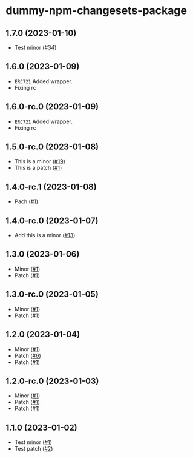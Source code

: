 # dummy-npm-changesets-package

## 1.7.0 (2023-01-10)

- Test minor ([#34](https://github.com/ernestognw/dummy-npm-changesets-package/pull/34))

## 1.6.0 (2023-01-09)

- `ERC721` Added wrapper.
- Fixing rc

## 1.6.0-rc.0 (2023-01-09)

- `ERC721` Added wrapper.
- Fixing rc

## 1.5.0-rc.0 (2023-01-08)

- This is a minor ([#19](https://github.com/ernestognw/dummy-npm-changesets-package/pull/19))
- This is a patch ([#1](https://github.com/ernestognw/dummy-npm-changesets-package/pull/1))

## 1.4.0-rc.1 (2023-01-08)

- Pach ([#1](https://github.com/ernestognw/dummy-npm-changesets-package/pull/1))

## 1.4.0-rc.0 (2023-01-07)

- Add this is a minor ([#13](https://github.com/ernestognw/dummy-npm-changesets-package/pull/13))

## 1.3.0 (2023-01-06)

- Minor ([#1](https://github.com/ernestognw/dummy-npm-changesets-package/pull/1))
- Patch ([#1](https://github.com/ernestognw/dummy-npm-changesets-package/pull/1))

## 1.3.0-rc.0 (2023-01-05)

- Minor ([#1](https://github.com/ernestognw/dummy-npm-changesets-package/pull/1))
- Patch ([#1](https://github.com/ernestognw/dummy-npm-changesets-package/pull/1))

## 1.2.0 (2023-01-04)

- Minor ([#1](https://github.com/ernestognw/dummy-npm-changesets-package/pull/1))
- Patch ([#6](https://github.com/ernestognw/dummy-npm-changesets-package/pull/6))
- Patch ([#1](https://github.com/ernestognw/dummy-npm-changesets-package/pull/1))

## 1.2.0-rc.0 (2023-01-03)

- Minor ([#1](https://github.com/ernestognw/dummy-npm-changesets-package/pull/1))
- Patch ([#1](https://github.com/ernestognw/dummy-npm-changesets-package/pull/1))
- Patch ([#1](https://github.com/ernestognw/dummy-npm-changesets-package/pull/1))

## 1.1.0 (2023-01-02)

- Test minor ([#1](https://github.com/ernestognw/dummy-npm-changesets-package/pull/1))
- Test patch ([#2](https://github.com/ernestognw/dummy-npm-changesets-package/pull/2))
